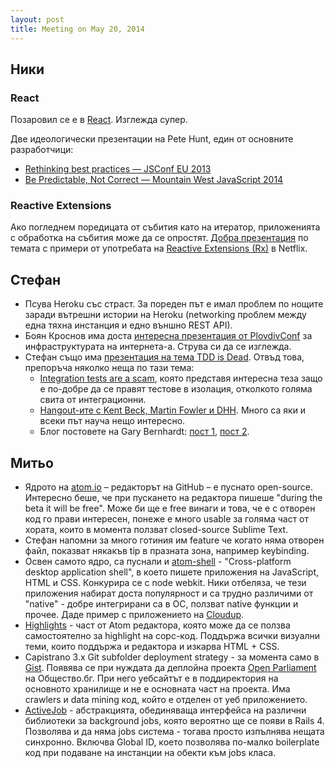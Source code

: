 ```yaml
---
layout: post
title: Meeting on May 20, 2014
---
```


## Ники

### React

Позаровил се е в [React](http://facebook.github.io/react/). Изглежда супер.

Две идеологически презентации на Pete Hunt, един от основните разработчици:

* [Rethinking best practices — JSConf EU 2013](https://www.youtube.com/watch?v=x7cQ3mrcKaY)
* [Be Predictable, Not Correct — Mountain West JavaScript 2014](https://www.youtube.com/watch?v=h3KksH8gfcQ)

### Reactive Extensions

Ако погледнем поредицата от събития като на итератор, приложенията с обработка на събития може да се опростят. [Добра презентация](https://www.youtube.com/watch?v=XRYN2xt11Ek) по темата с примери от употребата на [Reactive Extensions (Rx)](https://github.com/Reactive-Extensions/) в Netflix.

## Стефан

* Псува Heroku със страст.  За пореден път е имал проблем по нощите заради
  вътрешни истории на Heroku (networking проблем между една тяхна инстанция и
  едно външно REST API).
* Боян Кроснов има доста [интересна презентация от PlovdivConf][boyan-plovdiv]
  за инфраструктурата на интернета-а.  Струва си да се изглежда.
* Стефан също има [презентация на тема TDD is Dead][stefan-plovdiv].  Отвъд
  това, препоръча няколко неща по тази тема:
  * [Integration tests are a scam][scam], която представя интересна теза защо
    е по-добре да се правят тестове в изолация, отколкото голяма свита от
    интеграционни.
  * [Hangout-ите с Kent Beck, Martin Fowler и DHH][is-tdd-dead].  Много са яки
    и всеки път науча нещо интересно.
  * Блог постовете на Gary Bernhardt: [пост 1][gb-post-1],
    [пост 2][gb-post-2].

[boyan-plovdiv]: https://www.youtube.com/watch?v=qnSPr9deM8Q&list=PL39ynX_J56q1untY_QPhFcQObh_wIpJIh&index=8
[stefan-plovdiv]: https://www.youtube.com/watch?v=ocaTlKtedKk&list=PL39ynX_J56q1untY_QPhFcQObh_wIpJIh&index=3
[scam]: http://www.infoq.com/presentations/integration-tests-scam
[is-tdd-dead]: http://martinfowler.com/articles/is-tdd-dead/
[gb-post-1]: https://www.destroyallsoftware.com/blog/2014/tdd-straw-men-and-rhetoric
[gb-post-2]: https://www.destroyallsoftware.com/blog/2014/test-isolation-is-about-avoiding-mocks

## Митьо

* Ядрото на [atom.io](http://atom.io/) – редакторът на GitHub – е пуснато open-source. Интересно беше, че при пускането на редактора пишеше "during the beta it will be free". Може би ще е free винаги и това, че е с отворен код го прави интересен, понеже е много usable за голяма част от хората, които в момента ползват closed-source Sublime Text.
* Стефан напомни за много готиния им feature че когато няма отворен файл, показват някакъв tip в празната зона, например keybinding.
* Освен самото ядро, са пуснали и [atom-shell](https://github.com/atom/atom-shell) - "Cross-platform desktop application shell", в което пишете приложения на JavaScript, HTML и CSS. Конкурира се с node webkit. Ники отбеляза, че тези приложения набират доста популярност и са трудно различими от "native" - добре интегрирани са в ОС, ползват native функции и прочее. Даде пример с приложението на [Cloudup](https://cloudup.com/).
* [Highlights](https://github.com/atom/highlights) - част от Atom редактора, която може да се ползва самостоятелно за highlight на сорс-код. Поддържа всички визуални теми, които поддържа и редактора и изкарва HTML + CSS.
* Capistrano 3.x Git subfolder deployment strategy - за момента само в [Gist](https://gist.github.com/mitio/73f02d8e8fd89cd4ed90). Появява се при нуждата да деплойна проекта [Open Parliament](https://github.com/obshtestvo/open-parliament) на Общество.бг. При него уебсайтът е в поддиректория на основното хранилище и не е основната част на проекта. Има crawlers и data mining код, който е отделен от уеб приложението.
* [ActiveJob](https://github.com/rails/activejob) - абстракцията, обединяваща интерфейса на различни библиотеки за background jobs, която вероятно ще се появи в Rails 4. Позволява и да няма jobs система - тогава просто изпълнява нещата синхронно. Включва Global ID, което позволява по-малко boilerplate код при подаване на инстанции на обекти към jobs класа.

